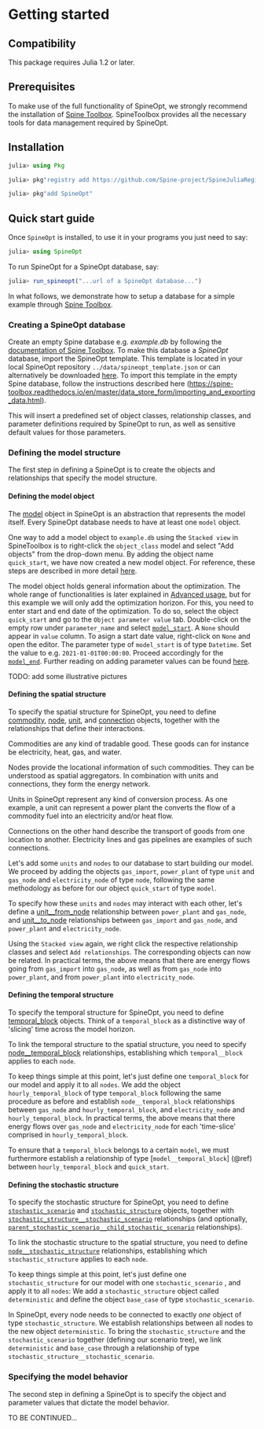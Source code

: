 # Getting started

## Compatibility

This package requires Julia 1.2 or later.

## Prerequisites

To make use of the full functionality of SpineOpt, we strongly recommend the installation of [Spine Toolbox](https://github.com/Spine-project/Spine-Toolbox).
SpineToolbox provides all the necessary tools for data management required by SpineOpt.

## Installation

```julia
julia> using Pkg

julia> pkg"registry add https://github.com/Spine-project/SpineJuliaRegistry"

julia> pkg"add SpineOpt"

```


## Quick start guide

Once `SpineOpt` is installed, to use it in your programs you just need to say:

```julia
julia> using SpineOpt
```

To run SpineOpt for a SpineOpt database, say:

```julia
julia> run_spineopt("...url of a SpineOpt database...")
```

In what follows, we demonstrate how to setup a database for a simple example through
[Spine Toolbox](https://github.com/Spine-project/Spine-Toolbox).

### Creating a SpineOpt database

Create an empty Spine database e.g. *example.db* by following the [documentation of Spine Toolbox](https://spine-toolbox.readthedocs.io/en/master/data_store_form/getting_started.html).
To make this database a *SpineOpt* database, import the SpineOpt template. This template is located in your local SpineOpt repository `../data/spineopt_template.json` or can alternatively
be downloaded [here](https://github.com/Spine-project/SpineOpt.jl/blob/master/data/spineopt_template.json). To import this template in the empty Spine database, follow the instructions
described here (https://spine-toolbox.readthedocs.io/en/master/data_store_form/importing_and_exporting_data.html).

This will insert a predefined set of object classes, relationship classes,
and parameter definitions required by SpineOpt to run,
as well as sensitive default values for those parameters.

### Defining the model structure

The first step in defining a SpineOpt is to create the objects and relationships
that specify the model structure.


#### Defining the model object

The [model](@ref) object in SpineOpt is an abstraction that represents the model itself.
Every SpineOpt database needs to have at least one `model` object.

One way to add a model object to `example.db` using the `Stacked view` in SpineToolbox is to right-click the `object_class` model and select "Add objects" from the drop-down menu. By adding the object name `quick_start`, we have
now created a new model object. For reference, these steps are described in more detail [here](https://spine-toolbox.readthedocs.io/en/master/data_store_form/adding_data.html#adding-object-classes).

The model object holds general information about the optimization. The whole range of functionalities is later explained in [Advanced usage](@ref), but for this example we will
only add the optimization horizon. For this, you need to enter start and end date of the optimization. To do so, select the object `quick_start` and go to the `Object parameter value` tab. Double-click on the empty row under `parameter_name`
and select [`model_start`](@ref). A `None` should appear in `value` column. To asign a start date value, right-click on `None` and open the editor. The parameter type of `model_start` is of type `Datetime`. Set the value to e.g. `2021-01-01T00:00:00`. Proceed accordingly
for the [`model_end`](@ref). Further reading on adding parameter values can be found [here](https://spine-toolbox.readthedocs.io/en/master/data_store_form/adding_data.html#adding-parameter-values).

TODO: add some illustrative pictures

#### Defining the spatial structure

To specify the spatial structure for SpineOpt, you need to define [commodity](@ref), [node](@ref), [unit](@ref), and [connection](@ref) objects,
together with the relationships that define their interactions.

Commodities are any kind of tradable good. These goods can for instance be electricity, heat, gas, and water.

Nodes provide the locational information of such commodities. They can be understood as spatial aggregators. In combination with units and connections, they
form the energy network.

Units in SpineOpt represent any kind of conversion process. As one example, a unit can represent a power plant the converts the flow of a commodity fuel into an electricity and/or heat flow.

Connections on the other hand describe the transport of goods from one location to another. Electricity lines and gas pipelines are examples of such connections.

Let's add some `units` and `nodes` to our database to start building our model. We proceed by adding the objects `gas_import`, `power_plant` of type `unit` and
`gas_node` and `electricity_node` of type `node`, following the same methodology as before for our object `quick_start` of type `model`.

To specify how these `units` and `nodes` may interact with each other,
let's define a [unit__from_node](@ref) relationship between `power_plant` and `gas_node`, and [unit__to_node](@ref) relationships between `gas_import` and `gas_node`, and `power_plant` and `electricity_node`.

Using the `Stacked view` again, we right click the respective relationship classes and select `Add relationships`. The corresponding objects can now be related.
In practical terms, the above means that there are energy flows
going from `gas_import` into `gas_node`, as well as from `gas_node` into `power_plant`,
and from `power_plant` into `electricity_node`.


#### Defining the temporal structure

To specify the temporal structure for SpineOpt, you need to define [temporal_block](@ref) objects.
Think of a `temporal_block` as a distinctive way of 'slicing' time across the model horizon.

To link the temporal structure to the spatial structure,
you need to specify [node__temporal_block](@ref) relationships,
establishing which `temporal__block` applies to each `node`.

To keep things simple at this point,
let's just define one `temporal_block` for our model and apply it to all `nodes`. We add the object `hourly_temporal_block` of type `temporal_block`
following the same procedure as before and establish `node__temporal_block` relationships between 
`gas_node` and `hourly_temporal_block`, and `electricity_node` and `hourly_temporal_block`.
In practical terms, the above means that there energy flows over `gas_node` and `electricity_node`
for each 'time-slice' comprised in `hourly_temporal_block`.

To ensure that a `temporal_block` belongs to a certain `model`, we must furthermore establish a relationship 
of type [`model__temporal_block`] (@ref) between `hourly_temporal_block` and `quick_start`.

#### Defining the stochastic structure

To specify the stochastic structure for SpineOpt,
you need to define [`stochastic_scenario`](@ref) and [`stochastic_structure`](@ref) objects,
together with [`stochastic_structure__stochastic_scenario`](@ref) relationships
(and optionally, [`parent_stochastic_scenario__child_stochastic_scenario`](@ref) relationships).

To link the stochastic structure to the spatial structure,
you need to define [`node__stochastic_structure`](@ref) relationships,
establishing which `stochastic_structure` applies to each `node`.

To keep things simple at this point,
let's just define one `stochastic_structure` for our model with one `stochastic_scenario` ,
and apply it to all `nodes`: We add a `stochastic_structure` object called `deterministic` and define the object `base_case` of type `stochastic_scenario`.

In SpineOpt, every node needs to be connected to exactly *one* object of type `stochastic_structure`. We establish relationships between all nodes to the new object `deterministic`.
To bring the `stochastic_structure` and the `stochastic_scenario` together (defining our scenario tree), we link `deterministic` and `base_case` through a relationship of type 
`stochastic_structure__stochastic_scenario`.

### Specifying the model behavior

The second step in defining a SpineOpt is to specify the object and parameter values
that dictate the model behavior.

TO BE CONTINUED...